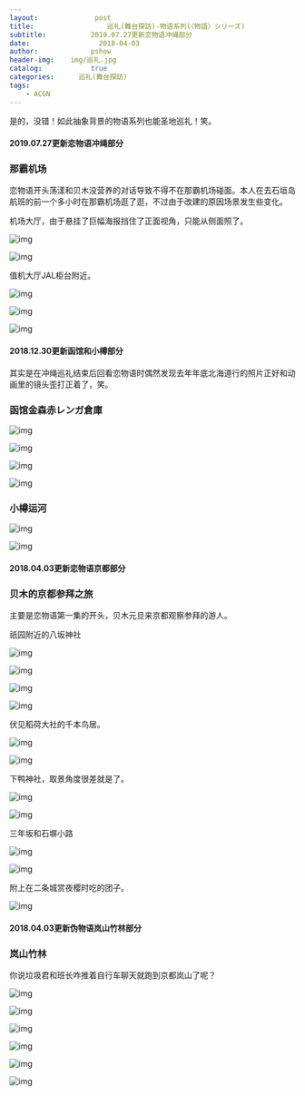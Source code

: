 ```yaml
---
layout:              post
title:                  巡礼(舞台探訪)-物语系列(〈物語〉シリーズ)
subtitle:           2019.07.27更新恋物语冲绳部分
date:                 2018-04-03
author:             pshow
header-img:    img/巡礼.jpg
catalog:            true
categories:      巡礼(舞台探訪)
tags:
    - ACGN
---
```


是的，没错！如此抽象背景的物语系列也能圣地巡礼！笑。

#### 2019.07.27更新恋物语冲绳部分

### 那霸机场

恋物语开头荡漾和贝木没营养的对话导致不得不在那霸机场碰面。本人在去石垣岛航班的前一个多小时在那霸机场逛了逛，不过由于改建的原因场景发生些变化。

机场大厅，由于悬挂了巨幅海报挡住了正面视角，只能从侧面照了。

![img](https://nnpd5g.bn.files.1drv.com/y4muz_MiQRuyHOPAThZxI6OqWQ6r0GsJT3xZ2bxYNsebccfGbrZnUMA2Vhg9Oe-6918mzRttVYLf1F-elThgPSzU9RXskNEtba_yQ9R1K-qvZyNN_RTCvNUKDcv-IEffszi7cQGG8uaXACchcR3kPcbD_jkzvjFU0j9q6jeDVEtsP-nOXBHA-Lm-6oVAoT1HVKUl-5XdHpV7wZn7avt7r0psQ?width=4032&height=5290&cropmode=none)

![img](https://nnpp5g.bn.files.1drv.com/y4m-XFVFnfFVjvDgFpY5q9u1No67kswnuv2hNldtYnTw4F1DOclgEJKY20ZICAetrsYz9RCVw9bsYvxSsf5rTzPBs1e6V2bSgqo2Djw20vTdE054waWUXjVvanJ1wG6n3Q4gRx6K_X6p7Ltwm9S-HDUoddFEi9qskeOw6TxvEBKz_W13eQQM07auh8K6Qm3gRZ5tyK3DRKBiGFHN0bFbyfniQ?width=4032&height=4533&cropmode=none)

值机大厅JAL柜台附近。

![img](https://nnpe5g.bn.files.1drv.com/y4m6OrWjlLpYqJHnJKiXEEnjFkJPHOvNTus8qqCCmLSiaWj2utG9Cuz93spi0aNGoLAKHYR7ff-95kcUaWfslbsVxDvIVCH5nIsGLWKsh3mqCz8vHclZDBctAVGSDJ_esk_-93mTzij_SPlhZRBcwRQRTLCmUoVMYPgPGRhHjzSCDS4uJE9GP1Bqjg4OMrxmKSEVQzIx8Ux5bGeMG5-36xHRw?width=4032&height=5290&cropmode=none)

![img](https://ohpm5g.bn.files.1drv.com/y4mngj5-z5LW7DoT_TZ9JvSoSSgPBl0t5G_9eePKqb_D9fW9KL1WhED1edtPXUfNwTNk5IKxw2iUEd9wseomLc3M8-GnKc482Od0u4s7DGf5GpVPBh49GHLlcF5us5yaUoisnrvh_Wg13k0Rlj56MeWaRsATnYzUKg6chAt82w_UrrtqQSSHJqVqoLaBh4vhgB4QDoErp4q7dDDzJBoI7TdeQ?width=4032&height=4087&cropmode=none)

![img](https://ohpo5g.bn.files.1drv.com/y4mJx_TqzSiMg50TNn9Z_DoVrNzcpPiBPk9i7oOBhtFWqQQpZV4UA-PoY2cx522FVgcXYO9OcG_TJnXdNOLyDBxXPOoMp0PyhNZjK5xaRV8O1I6Ut0haIxZNTyUaYOKGiBFBTBaxS7VOMbaOU3ax0uCcCrNK_KtLhX2px8oP146shSpyZJgeRN3R2BwevPbKCX1AKS-JVuVNMvH7lqQ38tRlA?width=4032&height=4436&cropmode=none)

#### 2018.12.30更新函馆和小樽部分

其实是在冲绳巡礼结束后回看恋物语时偶然发现去年年底北海道行的照片正好和动画里的镜头歪打正着了，笑。

### 函馆金森赤レンガ倉庫

![img](https://ohpq5g.bn.files.1drv.com/y4m4YydueqVQqQP_RYGAyu5JlpO0OwNvcFxA5p1loCcVRbxf-YK5lz68tWEgDJ9AzyCSYYaNW1OXL85vO948s55A1IHdlysFGfZRfSJofn_z9IQLSkG521rP_jk1qPy_3pw9gpQRGObpMn_1McBkVJSyHhuOWKAV7sDiU4U0M8SguIe_rsp9sq4DwiZatTMeTcsuuj_lqEtILyQ3MPcbSaxQA?width=3940&height=4375&cropmode=none)

![img](https://ohps5g.bn.files.1drv.com/y4mqlsXyuP9UsapyKKaPQm6pe2e5ntjIqVAr2Pmf20jYZe3Kl6xn9Rzj3DmAKCvZkoWM_PfCigjITqSi76X09eIXHDrirHTLqlwvwptkMVRG-7pJEK2E3y3vuvEqZyOdeZL0EUJVAbE3J1X8wDLWCiSDMzhb28AByTAUY5iepFiHnjksuc8YIlYuP2es5itFlVvXpzedVLaFCU8kM55MEAbUA?width=4032&height=4280&cropmode=none)

![img](https://ohpr5g.bn.files.1drv.com/y4mO2a6JWf4THThop-9SDp3h0pBhc3jy-rkc7EXc055xvr1J6uitfpioQzfupdSkGXgs7KtpNjElnZwN6fF3KQcsUpSB1sr6OhFW9FfAmBgyHebLTxRn6h2SSIa3A65Yhv64RHFVmQJqpt_x64S9PNEDx8qChvKGzA2QA5boSHGIjUfn9doWznCvb7N5VoNLvkRCYT87a2Er4Ks3zJictFRqA?width=4032&height=4264&cropmode=none)

![img](https://ohpe5g.bn.files.1drv.com/y4ml1nHKZsEIEojtL0C_1DcGaVINztVyXrmSftJNjqqae2L73T79nEmRIUEi-i6wFHvGEgheSR9QLW046u8XZT6LiRZAvBl18W7dY4NP1jRyadP7GH3AuPVEjx7lMMBYBJuSk7GRDIFVR-VYdt9WEE8lyKdH6bEttuu4OGkLQH1nlYD4iklS6r1-y-FjyFdB2sTcAj5AgRCASzF1ZxPMagXDw?width=4032&height=4866&cropmode=none)

### 小樽运河

![img](https://ohpn5g.bn.files.1drv.com/y4mGBxHnk5afAZ1oBfn7qNzeMUC6HAfecWATz7spF-6MBTkOnLSnAlWk_Q1J6tRYImgNrr5joKBdWnRVu7oYUNPJyNf6lzcfWcpkDejxBTK6R3ly5dufngK8wsPgW--W4k7lQz2-7yjIVV8xMh55YoEeuXkF-wf_9lECH02ZDXAt4ZeaHZs-UXoW77RPaG5qyUBgP6fSUyX0qRBYUQV1_eK7w?width=4032&height=4436&cropmode=none)

![img](https://ohpd5g.bn.files.1drv.com/y4mhJcFgX7lWMZrrTvi3tJ_keZqxOMQcYaDWMsEPvzarcw303eA2-d8DA_r_4wutZcAfqMZHDnNezqD08fd-BtiuaNFGV84WFHgmBg0zQe0q6MheIOSpNSoMJlVYIthNmwjFBTeq5xS6k1zbaWsHyCswwDCrUUTKOuvJ0-2jgC92eCx595CBLXdt1xxxSXa9F9LJV3IV_SC2KMN3kJHEOLdBg?width=4032&height=4796&cropmode=none)



#### 2018.04.03更新恋物语京都部分

### 贝木的京都参拜之旅

主要是恋物语第一集的开头，贝木元旦来京都观察参拜的游人。

祇园附近的八坂神社

![img](https://pcbwew.bn.files.1drv.com/y4mL2AjNOMgi07ot_zEC1cUFZI36wDyur7UW4bXT0j3hVLpdXgptl5KBvfrZrhK1tTqUOzSOogRNjJUvQpzsvGFXKOXZcNf4HYKpeFWSr34lt3pbOSSW9SNtI4AOGECNqU0LFLa30hvoIh213XampzdQV9lAfvSXcaRBsKsN5HUbG8lD9ffv-8lI3oIqCejaZC3KzqMrvuxG6G53lTSVwdvxw?width=1200&height=1598&cropmode=none)

![img](https://pcbxew.bn.files.1drv.com/y4m39r3zBLLLdev3TgDoucjfiFR6bZHaVwjzIhsMMHrr3xoUQGdkSRnC07WvV2IIBxQ9sbjY4Os57ZFOu94659wO8BfA_i1mA9e1KXVfSIDWmKE7mcuV3KSRbJWzjW6xTi_wVyuQ_WuZctgWIFMAXLpUVUxPwKdX9r4UegT2fX_9emsdnb7Oa5zJVF_IbEyETexPnrglnjghl4gts_Esf2h8g?width=1200&height=1598&cropmode=none)

![img](https://psbqew.bn.files.1drv.com/y4mIy227spiV9W_GFBpeKOzlcBkFje2mylNOg5i51s4kExZkV3OIHJFEjSDJPARwANLy7slX0WEMjVO9VS-iJOhJJ4Zz_nUclh03CRTBmbcxEUsQUOOmuAynWhCQ_YphmWTQglGNA0nHXZPEai34CqulKP-7vqOBzAZOgDfVXQItg-PkcjA8JN6ttUTDTC70dq2nAsYc3lgQJf_bX6RV02qPQ?width=750&height=984&cropmode=none)

![img](https://psbvew.bn.files.1drv.com/y4m_WQBNq9pWkGO0Pvdps-B2A2pfzMGIWS0WU-KIVEsuSPV5LvpX65uNffhJ1U5FtRQHrPUNwYrDrk7DkBRqv_8zo5kBm5CXciUi8B88TH8uKJyZvid1Wpcf5Sts6YB_mYtrh9sh2ZBnVNTYDuyFHshl4GK98n2Mn2LtOjRYyNXsNlxOAJQLaLO1pmNxxOKkBIb4gBS0aVb1i1sRfxJdT4LCQ?width=1200&height=1598&cropmode=none)

伏见稻荷大社的千本鸟居。

![img](https://pcbvew.bn.files.1drv.com/y4m_l0RB1F2qFwgJcaIKPQoqikfnuOTsD5LgPnj6zdFJq6Qs84wBooVlxVKsGU5UbCLtyKZJ2Yx7P1jxwh6hqToGRwPgSCfU5X2O3WBsiy08RSrvLFiuQBSpC6NBC68nUYIIJjVMFB7lYbkNHX61lw3YaAiyC--5IneqfugmXSnbBrUso6XClj3eQLx45gzod0FKWnTpc8G-spaniy1TrqgkQ?width=750&height=984&cropmode=none)

![img](https://pcbjew.bn.files.1drv.com/y4mf-X6fAcJVjWsXiIs5GrP2VNymr5vLwQkJuB5CpO6gLmoTEriDrNsiP0_N45dRawwwJ_wJOIahzd4mwbT46LOxzxLZu3-Cude2DjwwuVSQuuVT6HvyOFt66TlTkArR3cH3nNC2xp7BHg2ddkMGE3CmS-9gbR8XipyU1eROLXd9q19GnaMCMprwQ6agKqtZFu1BIuL0F_PThZsqNUMcB0Oeg?width=1200&height=1598&cropmode=none)

下鸭神社，取景角度很差就是了。

![img](https://oxpq5g.bn.files.1drv.com/y4mfHI35yLgh8Vn04kyZjJ6n67WXUYbhwnx0X9e1HuDHUsV3qVObbDWr9u1spf5oENE5no1aqtHEcpbqX18GGaCaF0_aD2Hl4jlOTD5xMVxq5GciqgNiYDwQmgA80uQd7_kWIGL0l2aQ0eigS0yEvqAo6HOzkKlTCnR5l8aoLl4h_4WBSZghGMPVGeHmow3KtNn5nr8InNMd0Lkl27sAu5Kgg?width=4032&height=5290&cropmode=none)

![img](https://oxpp5g.bn.files.1drv.com/y4mOe4OJDMJQ7Cj8cmEPKzj9zaMoZpTY9QhR5mIB0sbtioRLnDoxW8kHz9UiPEPrrvQdSPwlJJJpp4lNGPHJllANBbmM9Wdz70dBZkqFZifFWhIfeaNCJC8jQUCppuCrX3xb2QGBSbcC4pzh_Xa3yDdCXCQxOcDVacTTyDr4RV5jbHVPVtGFsrvSHDp7DjVmcYeuX0mxjNoxL9TTM3_8Ljsnw?width=4032&height=5290&cropmode=none)

三年坂和石塀小路

![img](https://pcbrew.bn.files.1drv.com/y4mOp_xLDaWaOjD-67LxdDNQLYYZFVYTuMYQ-qKmQQPL72a6RRmrntR_WkRV7X-BPI6VD2dRGRzuRJuuP7exumSPXz3QPMcP8SKi9zuKFtMsStHLTa688Tn9172tEUchV0PtW2uK5jE7sLgkxgLd6P2DVuNhY30fe9we1Yzhfrmav39amBH7hnnGorq68RLxnBlVE-zIvNp8M4CpG_s-3rSSA?width=750&height=984&cropmode=none)

![img](https://pcbtew.bn.files.1drv.com/y4mICLcY8CQJOvp0hMKYkMqf6Q3oOAwVVUFlvLmqC18obUrp3UgZ7w3PHQFlM9SQfjqNkRqfLR3qbr2-OYPV8diFzq9XRMCU0B2JWYQ2-TtMGvGUmc0xUMS_GkFZ3p0rSAxhjnnv2nVk-CKHRKhWCslaXc8ZYhQ2PXCrXtM8xvQtORHG72o5HvL7tSo0pvrnFz3Kec2lrZZO22nKH9A32iLfw?width=1200&height=1598&cropmode=none)

附上在二条城赏夜樱时吃的团子。

![img](https://psbtew.bn.files.1drv.com/y4moGMnv_BqCz735irAodLy14Ou0kfV3ySxs9C2QYT-kXOvyWm1CChfytSPoLN96LOX6zQdmS8FeFbf7d1riCzC9i3dQC3ggo00Yk51EjYzr5DwJRRuho11WM20nLhnsye9pLZqO_TPiyVpYsO-XXbf6KGBbWBQ3VyMlbNLdQySHpj2x99EO9NGlpSSdRQm3FVXu0FYdJ0iTkcxR0TPCC9gWg?width=1200&height=1598&cropmode=none)



#### 2018.04.03更新伪物语岚山竹林部分

### 岚山竹林

你说垃圾君和班长咋推着自行车聊天就跑到京都岚山了呢？

![img](https://pcbqew.bn.files.1drv.com/y4mH-S8JIrWEGoeqm4hJBzsbVP_7RtX2pguPStl3lxJwSIejSfiQEWNAnX3S6E3AA_Xh5Upq3rgw3EjMH0Uejd6ymQFIbfhE9HORNKgJ8nVhI_N8FhFOmAbgJanPuyTxAbGGJzSt_caVKouYIJ3JBUNpPXfx_RbULhh7jy3cUZK_4TCStKEE1mRjRAKQQTf5LpILHIuqwToP64RceAsEO68cw?width=750&height=984&cropmode=none)

![img](https://pcbuew.bn.files.1drv.com/y4mXZjl9hH0B_OiXJhrYdNrVxjv73sMcJoY3HAy_f48_EeKPex8SZH3YpdvTXnAYphgEyE0itBD27ek_2YJe1W_Ra6Cz7PS6_AYQN-r55crYzMKPLCdgSsx93dHFr5pkcOgCAq8LpWyg1gDToTxt_6ZcVzHiiNDI7BV9gAywb7fh3aLNua8GiZfDJor1sn8XOI7BcK90aQhcxZRMYxk5jE6Eg?width=1200&height=1598&cropmode=none)

![img](https://pcbiew.bn.files.1drv.com/y4mw3JXwvOI9DH85eahhfxaDiW2bLL-zr5Vvu9x-3efPNqQPtxbdyVz1naGCcXaiXrvKDd-ywlTS_3mzvAWUzRMJM_KUw0bp_OAdfVMxf-5y5GG5JwP2yr15f0o9CuwPkTNJdRC_m8LjPAE_jGb7S_1JC1fGh-fNGJJjA8r3T6VhzpT8m1W--0z3gZzyWtcQtIP-e7xoCia7a_SwmXp81KtTw?width=1200&height=1598&cropmode=none)

![img](https://psbrew.bn.files.1drv.com/y4mDsiDQfIH2xJtJBPHrRm5HTPX5OlstTpRu3LqIbn_jcSM6kCexjvZeMgyCZSCeSK9iGA2OEadXOvd81rYyl0XrpwtD9jx9cLVYlyyb3a9K5x0dlnHlAvIh6vvNyov-dLmry2IbkVOcxUDTypongUA2X4lDAZKT022UVMmkTdd5aXppTrXSJAw832h4XrpCwH6t1RlSo1b_PLd_pMzzadppA?width=1200&height=1598&cropmode=none)

![img](https://pcbsew.bn.files.1drv.com/y4mSzHiC4SIbVJJEemAh81ZVjwSvYW145rQLqW_r6ipt33QO3Oy6yVw1yS5OKUimvpVllrsKP2c_EQb4REopCJvc-s1eOrgGGWevyG6R80O0LO9a7DQK68B99qDItnsotRdq5EdEzQaZQ7ehNfnak4OyjGtEzQLSYiSTYtXrSlY--cPE4Ep8K7anJCgxLDqS4qW2vPAOPPpZg5S68cXabw8tQ?width=1200&height=1598&cropmode=none)

![img](https://psbsew.bn.files.1drv.com/y4mDn11dSOlbBRiauLpLLNq1U39geGPbcj4E-PprAiHZdMO1CmTvQ85ydmNZbkatf2UB4fQKP7YOKxkrmBklkJO_KJO-BVTHgclKMOGWTkkYcIMxMBBT2G7kfVBm0IAXZzFSqBL5z2QnCaub5t9pu9_PAk04crVI3KJONQ60tvOB_lMcoic7Qlia_hLdCPljz-9og3XNGwCFK4X6buBIKMWSw?width=1200&height=1598&cropmode=none)